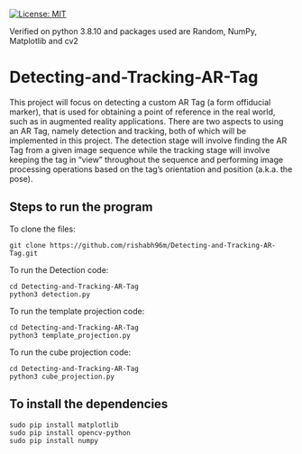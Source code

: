 [![License: MIT](https://img.shields.io/badge/License-MIT-blue.svg)](https://opensource.org/licenses/MIT)

Verified on python 3.8.10 and packages used are Random, NumPy, Matplotlib and cv2

# Detecting-and-Tracking-AR-Tag
This project will focus on detecting a custom AR Tag (a form offiducial marker), that is used for obtaining a point of reference in the real world, such as in augmented reality applications. There are two aspects to using an AR Tag, namely detection and tracking, both of which will be implemented in this project. The detection stage will involve finding the AR Tag from a given image sequence while the tracking stage will involve keeping the tag in “view” throughout the sequence and performing image processing operations based on the tag’s orientation and position (a.k.a. the pose).

## Steps to run the program
To clone the files:
```
git clone https://github.com/rishabh96m/Detecting-and-Tracking-AR-Tag.git
```
To run the Detection code:
```
cd Detecting-and-Tracking-AR-Tag
python3 detection.py
```

To run the template projection code:
```
cd Detecting-and-Tracking-AR-Tag
python3 template_projection.py
```

To run the cube projection code:
```
cd Detecting-and-Tracking-AR-Tag
python3 cube_projection.py
```

## To install the dependencies
```
sudo pip install matplotlib
sudo pip install opencv-python
sudo pip install numpy
```
